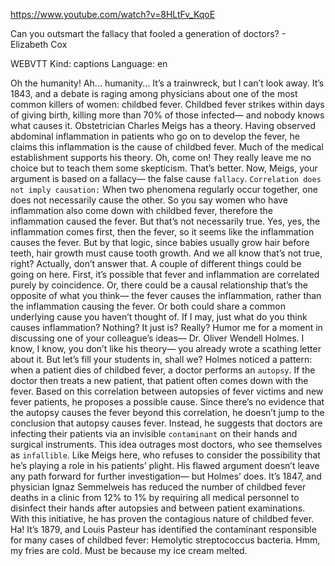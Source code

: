 https://www.youtube.com/watch?v=8HLtFv_KqoE 

Can you outsmart the fallacy that fooled a generation of doctors? - Elizabeth Cox 

WEBVTT Kind: captions Language: en 

Oh the humanity! Ah... humanity... It’s a trainwreck, but I can’t look away. It’s 1843, and a debate is raging among physicians about one of the most common killers of women: childbed fever. Childbed fever strikes within days of giving birth, killing more than 70% of those infected— and nobody knows what causes it. Obstetrician Charles Meigs has a theory. Having observed abdominal inflammation in patients who go on to develop the fever, he claims this inflammation is the cause of childbed fever. Much of the medical establishment supports his theory. Oh, come on! They really leave me no choice but to teach them some skepticism. That’s better. Now, Meigs, your argument is based on a fallacy— the false cause `fallacy`. `Correlation does not imply causation:` When two phenomena regularly occur together, one does not necessarily cause the other. So you say women who have inflammation also come down with childbed fever, therefore the inflammation caused the fever. But that’s not necessarily true. Yes, yes, the inflammation comes first, then the fever, so it seems like the inflammation causes the fever. But by that logic, since babies usually grow hair before teeth, hair growth must cause tooth growth. And we all know that’s not true, right? Actually, don’t answer that. A couple of different things could be going on here. First, it’s possible that fever and inflammation are correlated purely by coincidence. Or, there could be a causal relationship that’s the opposite of what you think— the fever causes the inflammation, rather than the inflammation causing the fever. Or both could share a common underlying cause you haven’t thought of. If I may, just what do you think causes inflammation? Nothing? It just is? Really? Humor me for a moment in discussing one of your colleague’s ideas— Dr. Oliver Wendell Holmes. I know, I know, you don’t like his theory— you already wrote a scathing letter about it. But let’s fill your students in, shall we? Holmes noticed a pattern: when a patient dies of childbed fever, a doctor performs an `autopsy`. If the doctor then treats a new patient, that patient often comes down with the fever. Based on this correlation between autopsies of fever victims and new fever patients, he proposes a possible cause. Since there’s no evidence that the autopsy causes the fever beyond this correlation, he doesn’t jump to the conclusion that autopsy causes fever. Instead, he suggests that doctors are infecting their patients via an invisible `contaminant` on their hands and surgical instruments. This idea outrages most doctors, who see themselves as `infallible`. Like Meigs here, who refuses to consider the possibility that he’s playing a role in his patients’ plight. His flawed argument doesn’t leave any path forward for further investigation— but Holmes’ does. It’s 1847, and physician Ignaz Semmelweis has reduced the number of childbed fever deaths in a clinic from 12% to 1% by requiring all medical personnel to disinfect their hands after autopsies and between patient examinations. With this initiative, he has proven the contagious nature of childbed fever. Ha! It’s 1879, and Louis Pasteur has identified the contaminant responsible for many cases of childbed fever: Hemolytic streptococcus bacteria. Hmm, my fries are cold. Must be because my ice cream melted. 